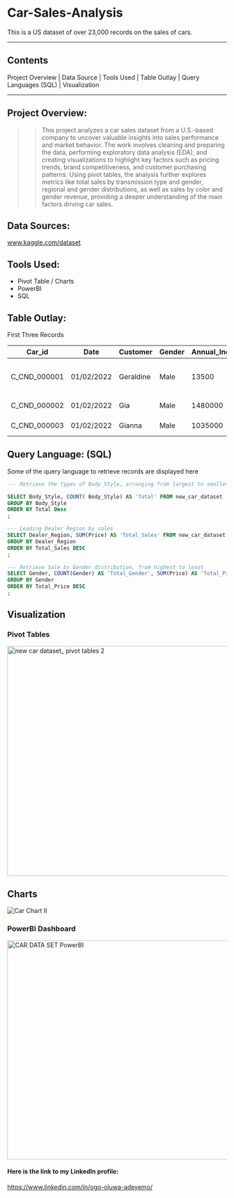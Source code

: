 # Car-Sales-Analysis
This is a US dataset of over 23,000 records on the sales of cars.

---
## Contents
Project Overview | Data Source | Tools Used | Table Outlay | Query Languages (SQL) | Visualization

---
## Project Overview:
>> This project analyzes a car sales dataset from a U.S.-based company to uncover valuable insights into sales performance and market behavior. The work involves cleaning and preparing the data, performing exploratory data analysis (EDA), and creating visualizations to highlight key factors such as pricing trends, brand competitiveness, and customer purchasing patterns. Using pivot tables, the analysis further explores metrics like total sales by transmission type and gender, regional and gender distributions, as well as sales by color and gender revenue, providing a deeper understanding of the main factors driving car sales.

## Data Sources:
www.kaggle.com/dataset

## Tools Used:
+ Pivot Table / Charts
+ PowerBI
+ SQL


## Table Outlay:
First Three Records

| Car_id | Date | Customer | Gender | Annual_Income | Dealer_Name | Company | Model | Engine | Transmission | Color | Price | Dealer_No | Body_Style | Phone | Dealer_Region |
|-----|-----|-----|------|-----|-----|-----|------|-----|-----|------|-----|-----|-----|------|-----|
| C_CND_000001 | 01/02/2022 |	Geraldine |	Male |	13500	| Buddy Storbeck's Diesel Service Inc	| Ford	| Expedition	| DoubleÃ‚Â Overhead Camshaft	| Auto |	Black | 26000	| 06457-3834 | SUV |  8264678 | Middletown |
| C_CND_000002 | 01/02/2022 |	Gia |	Male |	1480000 |	C & M Motors Inc |	Dodge |	Durango |	DoubleÃ‚Â Overhead Camshaft |	Auto |	Black | 19000 | 60504-7114 | SUV | 6848189 | Aurora |
| C_CND_000003 | 01/02/2022 |	Gianna |	Male | 1035000 |	Capitol KIA |	Cadillac |	Eldorado |	Overhead Camshaft |	Manual |	Red | 31500 | 38701-8047 | Passenger | 7298798 | Greenville |

## Query Language: (SQL)
Some of the query language to retrieve records are displayed here
```SQL
--- Retrieve the types of Body_Style, arranging from largest to smallest sold amount.

SELECT Body_Style, COUNT( Body_Style) AS 'Total' FROM new_car_dataset
GROUP BY Body_Style
ORDER BY Total Desc
;

```
```SQL
--- Leading Dealer Region by sales
SELECT Dealer_Region, SUM(Price) AS 'Total_Sales' FROM new_car_dataset
GROUP BY Dealer_Region
ORDER BY Total_Sales DESC
;
```
```SQL
--- Retrieve Sale by Gender distribution, from highest to least
SELECT Gender, COUNT(Gender) AS 'Total_Gender', SUM(Price) AS 'Total_Price' FROM new_car_dataset
GROUP BY Gender
ORDER BY Total_Price DESC
;
```

## Visualization
### Pivot Tables
<img width="1081" height="528" alt="new car dataset_ pivot tables 2" src="https://github.com/user-attachments/assets/26817a8c-f7fc-4059-a77d-832df2153f84" />

## Charts
![Car Chart II](https://github.com/user-attachments/assets/cf536f7d-d4ab-40a3-8f76-83985306cc9d)

### PowerBI Dashboard
<img width="882" height="503" alt="CAR DATA SET PowerBI" src="https://github.com/user-attachments/assets/27cf96e4-af62-4658-8dde-a7bb3532e195" />

#### Here is the link to my LinkedIn profile:
https://www.linkedin.com/in/ogo-oluwa-adeyemo/


